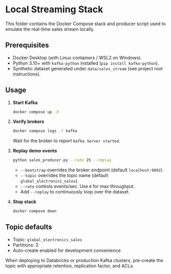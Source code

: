 ﻿# Local Streaming Stack

This folder contains the Docker Compose stack and producer script used to emulate the real-time sales stream locally.

## Prerequisites

- Docker Desktop (with Linux containers / WSL2 on Windows).
- Python 3.10+ with `kafka-python` installed (`pip install kafka-python`).
- Synthetic dataset generated under `data/sales_stream` (see project root instructions).

## Usage

1. **Start Kafka**
   ```bash
   docker compose up -d
   ```

2. **Verify brokers**
   ```bash
   docker compose logs -f kafka
   ```
   Wait for the broker to report `Kafka Server started`.

3. **Replay demo events**
   ```bash
   python sales_producer.py --rate 25 --replay
   ```
   - `--bootstrap` overrides the broker endpoint (default `localhost:9092`).
   - `--topic` overrides the topic name (default `global_electronics_sales`).
   - `--rate` controls events/sec. Use `0` for max throughput.
   - Add `--replay` to continuously loop over the dataset.

4. **Stop stack**
   ```bash
   docker compose down
   ```

## Topic defaults

- Topic: `global_electronics_sales`
- Partitions: 3
- Auto-create enabled for development convenience

When deploying to Databricks or production Kafka clusters, pre-create the topic with appropriate retention, replication factor, and ACLs.
